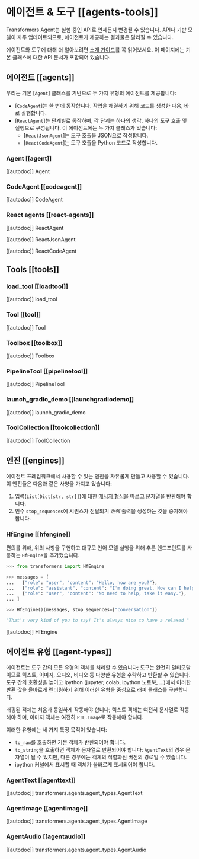 <!--Copyright 2023 The HuggingFace Team. All rights reserved.

Licensed under the Apache License, Version 2.0 (the "License"); you may not use this file except in compliance with
the License. You may obtain a copy of the License at

http://www.apache.org/licenses/LICENSE-2.0

Unless required by applicable law or agreed to in writing, software distributed under the License is distributed on
an "AS IS" BASIS, WITHOUT WARRANTIES OR CONDITIONS OF ANY KIND, either express or implied. See the License for the
specific language governing permissions and limitations under the License.

⚠️ Note that this file is in Markdown but contain specific syntax for our doc-builder (similar to MDX) that may not be
rendered properly in your Markdown viewer.

-->

# 에이전트 & 도구 [[agents-tools]]

<Tip warning={true}>

Transformers Agent는 실험 중인 API로 언제든지 변경될 수 있습니다. API나 기반 모델이 자주 업데이트되므로, 에이전트가 제공하는 결과물은 달라질 수 있습니다.

</Tip>

에이전트와 도구에 대해 더 알아보려면 [소개 가이드](../transformers_agents)를 꼭 읽어보세요. 이 페이지에는 기본 클래스에 대한 API 문서가 포함되어 있습니다.

## 에이전트 [[agents]]

우리는 기본 [`Agent`] 클래스를 기반으로 두 가지 유형의 에이전트를 제공합니다:
- [`CodeAgent`]는 한 번에 동작합니다. 작업을 해결하기 위해 코드를 생성한 다음, 바로 실행합니다.
- [`ReactAgent`]는 단계별로 동작하며, 각 단계는 하나의 생각, 하나의 도구 호출 및 실행으로 구성됩니다. 이 에이전트에는 두 가지 클래스가 있습니다:
  - [`ReactJsonAgent`]는 도구 호출을 JSON으로 작성합니다.
  - [`ReactCodeAgent`]는 도구 호출을 Python 코드로 작성합니다.

### Agent [[agent]]

[[autodoc]] Agent

### CodeAgent [[codeagent]]

[[autodoc]] CodeAgent

### React agents [[react-agents]]

[[autodoc]] ReactAgent

[[autodoc]] ReactJsonAgent

[[autodoc]] ReactCodeAgent

## Tools [[tools]]

### load_tool [[loadtool]]

[[autodoc]] load_tool

### Tool [[tool]]

[[autodoc]] Tool

### Toolbox [[toolbox]]

[[autodoc]] Toolbox

### PipelineTool [[pipelinetool]]

[[autodoc]] PipelineTool

### launch_gradio_demo [[launchgradiodemo]]

[[autodoc]] launch_gradio_demo

### ToolCollection [[toolcollection]]

[[autodoc]] ToolCollection

## 엔진 [[engines]]

에이전트 프레임워크에서 사용할 수 있는 엔진을 자유롭게 만들고 사용할 수 있습니다.
이 엔진들은 다음과 같은 사양을 가지고 있습니다:
1. 입력(`List[Dict[str, str]]`)에 대한 [메시지 형식](../chat_templating.md)을 따르고 문자열을 반환해야 합니다.
2. 인수 `stop_sequences`에 시퀀스가 전달되기 *전에* 출력을 생성하는 것을 중지해야 합니다.

### HfEngine [[hfengine]]

편의를 위해, 위의 사항을 구현하고 대규모 언어 모델 실행을 위해 추론 엔드포인트를 사용하는 `HfEngine`을 추가했습니다.

```python
>>> from transformers import HfEngine

>>> messages = [
...   {"role": "user", "content": "Hello, how are you?"},
...   {"role": "assistant", "content": "I'm doing great. How can I help you today?"},
...   {"role": "user", "content": "No need to help, take it easy."},
... ]

>>> HfEngine()(messages, stop_sequences=["conversation"])

"That's very kind of you to say! It's always nice to have a relaxed "
```

[[autodoc]] HfEngine


## 에이전트 유형 [[agent-types]]

에이전트는 도구 간의 모든 유형의 객체를 처리할 수 있습니다; 도구는 완전히 멀티모달이므로 텍스트, 이미지, 오디오, 비디오 등 다양한 유형을 수락하고 반환할 수 있습니다. 도구 간의 호환성을 높이고 ipython (jupyter, colab, ipython 노트북, ...)에서 이러한 반환 값을 올바르게 렌더링하기 위해 이러한 유형을 중심으로 래퍼 클래스를 구현합니다.

래핑된 객체는 처음과 동일하게 작동해야 합니다; 텍스트 객체는 여전히 문자열로 작동해야 하며, 이미지 객체는 여전히 `PIL.Image`로 작동해야 합니다.

이러한 유형에는 세 가지 특정 목적이 있습니다:

- `to_raw`를 호출하면 기본 객체가 반환되어야 합니다.
- `to_string`을 호출하면 객체가 문자열로 반환되어야 합니다: `AgentText`의 경우 문자열이 될 수 있지만, 다른 경우에는 객체의 직렬화된 버전의 경로일 수 있습니다.
- ipython 커널에서 표시할 때 객체가 올바르게 표시되어야 합니다.

### AgentText [[agenttext]]

[[autodoc]] transformers.agents.agent_types.AgentText

### AgentImage [[agentimage]]

[[autodoc]] transformers.agents.agent_types.AgentImage

### AgentAudio [[agentaudio]]

[[autodoc]] transformers.agents.agent_types.AgentAudio
